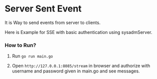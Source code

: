 # Server Sent Event

It is Way to send events from server to clients.

Here is Example for SSE with basic authentication using sysadmServer.

### How to Run? 

1) Run `` go run main.go ``

2) Open ``http://127.0.0.1:8085/stream`` in browser and authorize with username and password given in main.go and see messages.
